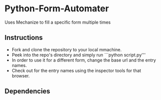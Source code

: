 # Python-Form-Automater
Uses Mechanize to fill a specific form multiple times

## Instructions
- Fork and clone the repository to your local mmachine.
- Peek into the repo's directory and simply run ```python script.py'''
- In order to use it for a different form, change the base url and the entry names.
- Check out for the entry names using the inspector tools for that browser.

## Dependencies
```pip install mechanize'''
